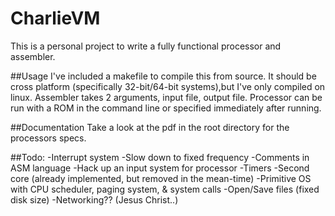 # CharlieVM
This is a personal project to write a fully functional processor and assembler.

##Usage
I've included a makefile to compile this from source. It should be cross platform (specifically 32-bit/64-bit systems),but I've only compiled on linux. Assembler takes 2 arguments, input file, output file. Processor can be run with a ROM in the command line or specified immediately after running. 

##Documentation
Take a look at the pdf in the root directory for the processors specs. 

##Todo:
-Interrupt system
-Slow down to fixed frequency
-Comments in ASM language
-Hack up an input system for processor
-Timers
-Second core (already implemented, but removed in the mean-time)
-Primitive OS with CPU scheduler, paging system, & system calls
-Open/Save files (fixed disk size)
-Networking?? (Jesus Christ..)
